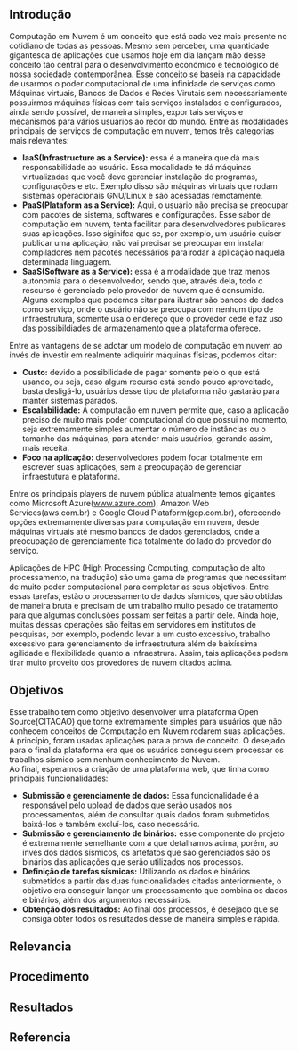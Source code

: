 ## Introdução

Computação em Nuvem é um conceito que está cada vez mais presente no cotidiano de todas as pessoas. Mesmo sem perceber, uma quantidade gigantesca de aplicações que usamos hoje 
em dia lançam mão desse conceito tão central para o desenvolvimento econômico e tecnológico de nossa sociedade contemporânea. Esse conceito se baseia na capacidade de usarmos o
poder computacional de uma infinidade de serviços como Máquinas virtuais, Bancos de Dados e Redes Virutais sem necessariamente possuirmos máquinas físicas com tais serviços 
instalados e configurados, ainda sendo possível, de maneira simples, expor tais serviços e mecanismos para vários usuários ao redor do mundo.
Entre as modalidades principais de serviços de computação em nuvem, temos três categorias mais relevantes:

- **IaaS(Infrastructure as a Service):** essa é a maneira que dá mais responsabilidade ao usuário. Essa modalidade te dá máquinas virtualizadas que você deve gerenciar 
instalação de programas, configurações e etc. Exemplo disso são máquinas virtuais que rodam sistemas operacionais GNU/Linux e são acessadas remotamente.
- **PaaS(Plataform as a Service):** Aqui, o usuário não precisa se preocupar com pacotes de sistema, softwares e configurações. Esse sabor de computação em nuvem, tenta 
facilitar para desenvolvedores publicares suas aplicações. Isso siginifca que se, por exemplo, um usuário quiser publicar uma aplicação, não vai precisar se preocupar em
instalar compiladores nem pacotes necessários para rodar a aplicação naquela determinada linguagem.
- **SaaS(Software as a Service):** essa é a modalidade que traz menos autonomia para o desenvolvedor, sendo que, através dela, todo o rescurso é gerenciado pelo provedor de 
nuvem que é consumido. Alguns exemplos que podemos citar para ilustrar são bancos de dados como serviço, onde o usuário não se preocupa com nenhum tipo de infraestrutura, 
somente usa o endereço que o provedor cede e faz uso das possibildiades de armazenamento que a plataforma oferece.

Entre as vantagens de se adotar um modelo de computação em nuvem ao invés de investir em realmente adiquirir máquinas físicas, podemos citar:

- **Custo:** devido a possibilidade de pagar somente pelo o que está usando, ou seja, caso algum recurso está sendo pouco aproveitado, basta desligá-lo, usuários desse tipo de 
plataforma não gastarão para manter sistemas parados.
- **Escalabilidade:** A computação em nuvem permite que, caso a aplicação preciso de muito mais poder computacional do que possui no momento, seja extremamente simples aumentar
o número de instâncias ou o tamanho das máquinas, para atender mais usuários, gerando assim, mais receita.
- **Foco na aplicação:** desenvolvedores podem focar totalmente em escrever suas aplicações, sem a preocupação de gerenciar infraestutura e plataforma.

Entre os principais players de nuvem pública atualmente temos gigantes como Microsoft Azure(www.azure.com), Amazon Web Services(aws.com.br) e Google Cloud Plataform(gcp.com.br), 
oferecendo opções extremamente diversas para computação em nuvem, desde máquinas virtuais até mesmo bancos de dados gerenciados, onde a preocupação de gerenciamente fica totalmente
do lado do provedor do serviço.

Aplicações de HPC (High Processing Computing, computação de alto processamento, na tradução) são uma gama de programas que necessitam de muito poder computacional para 
completar as seus objetivos. Entre essas tarefas, estão o processamento de dados sísmicos, que são obtidas de maneira bruta e precisam de um trabalho muito pesado de tratamento
para que algumas conclusões possam ser feitas a partir dele. Ainda hoje, muitas dessas operações são feitas em servidores em institutos de pesquisas, por exemplo, podendo levar
a um custo excessivo, trabalho excessivo para gerenciamento de infraestrutura além de baixíssima agilidade e flexibilidade quanto a infraestrura. Assim, tais aplicações podem 
tirar muito proveito dos provedores de nuvem citados acima.

## Objetivos

Esse trabalho tem como objetivo desenvolver uma plataforma Open Source(CITACAO) que torne extremamente simples para usuários que não conhecem conceitos de Computação em Nuvem rodarem suas aplicações.
A princípio, foram usadas aplicações para a prova de conceito. O desejado para o final da plataforma era que os usuários conseguissem processar os trabalhos sísmico sem nenhum conhecimento de Nuvem.  
Ao final, esperamos a criação de uma plataforma web, que tinha como principais funcionalidades:

- **Submissão e gerenciamente de dados:** Essa funcionalidade é a responsável pelo upload de dados que serão usados nos processamentos, além de consultar quais dados foram submetidos, baixá-los e também
excluí-los, caso necessário. 
- **Submissão e gerenciamento de binários:** esse componente do projeto é extremamente semelhante com a que detalhamos acima, porém, ao invés dos dados sísmicos, os artefatos que são gerenciados são os 
binários das aplicações que serão utilizados nos processos.
- **Definição de tarefas sísmicas:** Utilizando os dados e binários submetidos a partir das duas funcionalidades citadas anteriormente, o objetivo era conseguir lançar um processamento que combina os dados e 
binários, além dos argumentos necessários.
- **Obtenção dos resultados:** Ao final dos processos, é desejado que se consiga obter todos os resultados desse de maneira simples e rápida.

## Relevancia

## Procedimento

## Resultados

## Referencia